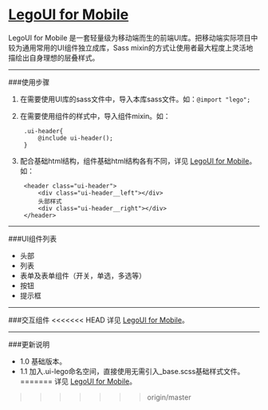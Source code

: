 # [LegoUI for Mobile](http://ued.yypm.com/legomobi/3.0.0/src/docs/home.html)

LegoUI for Mobile 是一套轻量级为移动端而生的前端UI库。把移动端实际项目中较为通用常用的UI组件独立成库，Sass mixin的方式让使用者最大程度上灵活地描绘出自身理想的层叠样式。

---

###使用步骤

1. 在需要使用UI库的sass文件中，导入本库sass文件。如：`@import "lego";`

2. 在需要使用组件的样式中，导入组件mixin。如：
	
		.ui-header{
			@include ui-header();
		}
		
3. 配合基础html结构，组件基础html结构各有不同，详见 [LegoUI for Mobile](http://ued.yypm.com/legomobi/3.0.0/src/docs/home.html)。如：

		<header class="ui-header">
	        <div class="ui-header__left"></div>
	        头部样式
	        <div class="ui-header__right"></div>
	    </header>
	    
---

###UI组件列表
* 头部
* 列表
* 表单及表单组件（开关，单选，多选等）
* 按钮
* 提示框

---

###交互组件
<<<<<<< HEAD
详见 [LegoUI for Mobile](http://ued.yypm.com/legomobi/3.0.0/src/docs/home.html)。

---

###更新说明
* 1.0 基础版本。
* 1.1 加入.ui-lego命名空间，直接使用无需引入_base.scss基础样式文件。
=======
详见 [LegoUI for Mobile](http://ued.yypm.com/legomobi/3.0.0/src/docs/home.html)。 
>>>>>>> origin/master
